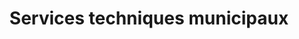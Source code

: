 ---
title: "Services techniques municipaux"
url: /nort-sur-erdre/services-techniques-municipaux/
shop: Allgemein
---